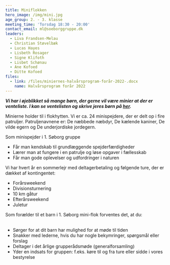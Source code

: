 ```yaml
---
title: Miniflokken
hero_image: /img/mini.jpg
age_group: 2. - 3. klasse
meeting_time: 'Torsdag 18:30 - 20:00'
contact_email: ml@soeborggruppe.dk
leaders:
  - Liva Frandsen-Melau
  - Christian Støvelbæk
  - Lucas Hayes
  - Lisbeth Rosager
  - Signe Klifoth
  - Lisbet Schønau
  - Ane Kofoed
  - Ditte Kofoed
files:
  - link: /files/miniernes-halvårsprogram-forår-2022-.docx
    name: Halvårsprogram forår 2022
---
```

_**Vi har i øjeblikket så mange børn, der gerne vil være minier at der er venteliste. I kan se ventelisten og skrive jeres børn på&nbsp;[her](/venteliste).**_

Minierne holder til i flokhytten. Vi er ca. 24 minispejdere, der&nbsp;er delt op i fire patruljer. Patruljenavnene er: De næbbede næbdyr, De kælende kaniner, De vilde egern og De underjordiske jordegern.&nbsp;

Som minispejder i 1. Søborg gruppe &nbsp;

<ul><li>Får man kendskab til grundlæggende spejderfærdigheder&nbsp;</li><li>Lærer man at fungere i en patrulje og løse opgaver i fællesskab&nbsp;</li><li>Får man gode oplevelser og udfordringer i naturen</li></ul>

Vi har hvert år en sommerlejr med deltagerbetaling og følgende ture, der er dækket af kontingentet:&nbsp;

<div><ul><li>Forårsweekend</li><li>Divisionsturnering</li><li>10 km gåtur</li><li>Efterårsweekend</li><li>Juletur</li></ul><div data-canvas-width="326.8900943932236">Som forælder til et barn i 1. Søborg mini-flok forventes det, at du:</div><div data-canvas-width="326.8900943932236">&nbsp;</div><div data-canvas-width="326.8900943932236"><ul><li>Sørger for at dit barn har mulighed for at møde til&nbsp;tiden</li><li>Snakker med lederne, hvis du har nogle bekymringer, spørgsmål eller forslag</li><li>Deltager i det årlige grupperådsmøde (generalforsamling)</li><li>Yder en indsats for gruppen: f.eks.&nbsp;køre til og fra ture eller sidde i vores bestyrelse</li></ul></div></div>

